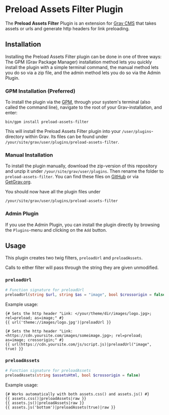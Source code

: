 # Preload Assets Filter Plugin

The **Preload Assets Filter** Plugin is an extension for [Grav CMS](http://github.com/getgrav/grav) that takes assets or urls and generate http headers for link preloading.

## Installation

Installing the Preload Assets Filter plugin can be done in one of three ways: The GPM (Grav Package Manager) installation method lets you quickly install the plugin with a simple terminal command, the manual method lets you do so via a zip file, and the admin method lets you do so via the Admin Plugin.

### GPM Installation (Preferred)

To install the plugin via the [GPM](http://learn.getgrav.org/advanced/grav-gpm), through your system's terminal (also called the command line), navigate to the root of your Grav-installation, and enter:

    bin/gpm install preload-assets-filter

This will install the Preload Assets Filter plugin into your `/user/plugins`-directory within Grav. Its files can be found under `/your/site/grav/user/plugins/preload-assets-filter`.

### Manual Installation

To install the plugin manually, download the zip-version of this repository and unzip it under `/your/site/grav/user/plugins`. Then rename the folder to `preload-assets-filter`. You can find these files on [GitHub](https://github.com/aloop/grav-plugin-preload-assets-filter) or via [GetGrav.org](http://getgrav.org/downloads/plugins#extras).

You should now have all the plugin files under

    /your/site/grav/user/plugins/preload-assets-filter

### Admin Plugin

If you use the Admin Plugin, you can install the plugin directly by browsing the `Plugins`-menu and clicking on the `Add` button.

## Usage

This plugin creates two twig filters, `preloadUrl` and `preloadAssets`.

Calls to either filter will pass through the string they are given unmodified.

### `preloadUrl`

```php
# Function signature for preloadUrl
preloadUrl(string $url, string $as = "image", bool $crossorigin = false)
```

Example usage:

```twig
{# Sets the http header "Link: </your/theme/dir/images/logo.jpg>; rel=preload; as=image;" #}
{{ url('theme://images/logo.jpg')|preloadUrl }}

{# Sets the http header "Link: <https://cdn.yoursite.com/images/someimage.jpg>; rel=preload; as=image; crossorigin;" #}
{{ url(https://cdn.yoursite.com/js/script.js)|preloadUrl("image", true) }}
```

### `preloadAssets`

```php
# Function signature for preloadAssets
preloadAssets(string $assetsHtml, bool $crossorigin = false)
```

Example usage:

```twig
{# Works automatically with both assets.css() and assets.js() #}
{{ assets.css()|preloadAssets|raw }}
{{ assets.js()|preloadAssets|raw }}
{{ assets.js('bottom')|preloadAssets(true)|raw }}
```
